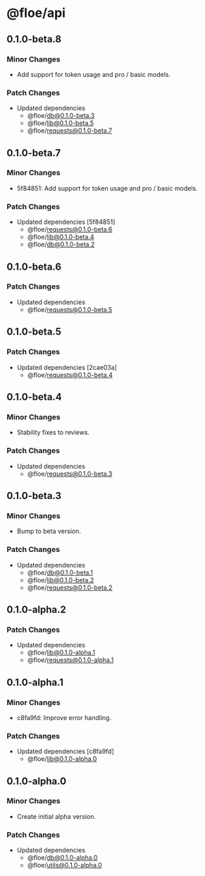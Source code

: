 # @floe/api

## 0.1.0-beta.8

### Minor Changes

- Add support for token usage and pro / basic models.

### Patch Changes

- Updated dependencies
  - @floe/db@0.1.0-beta.3
  - @floe/lib@0.1.0-beta.5
  - @floe/requests@0.1.0-beta.7

## 0.1.0-beta.7

### Minor Changes

- 5f84851: Add support for token usage and pro / basic models.

### Patch Changes

- Updated dependencies [5f84851]
  - @floe/requests@0.1.0-beta.6
  - @floe/lib@0.1.0-beta.4
  - @floe/db@0.1.0-beta.2

## 0.1.0-beta.6

### Patch Changes

- Updated dependencies
  - @floe/requests@0.1.0-beta.5

## 0.1.0-beta.5

### Patch Changes

- Updated dependencies [2cae03a]
  - @floe/requests@0.1.0-beta.4

## 0.1.0-beta.4

### Minor Changes

- Stability fixes to reviews.

### Patch Changes

- Updated dependencies
  - @floe/requests@0.1.0-beta.3

## 0.1.0-beta.3

### Minor Changes

- Bump to beta version.

### Patch Changes

- Updated dependencies
  - @floe/db@0.1.0-beta.1
  - @floe/lib@0.1.0-beta.2
  - @floe/requests@0.1.0-beta.2

## 0.1.0-alpha.2

### Patch Changes

- Updated dependencies
  - @floe/lib@0.1.0-alpha.1
  - @floe/requests@0.1.0-alpha.1

## 0.1.0-alpha.1

### Minor Changes

- c8fa9fd: Improve error handling.

### Patch Changes

- Updated dependencies [c8fa9fd]
  - @floe/lib@0.1.0-alpha.0

## 0.1.0-alpha.0

### Minor Changes

- Create initial alpha version.

### Patch Changes

- Updated dependencies
  - @floe/db@0.1.0-alpha.0
  - @floe/utils@0.1.0-alpha.0
